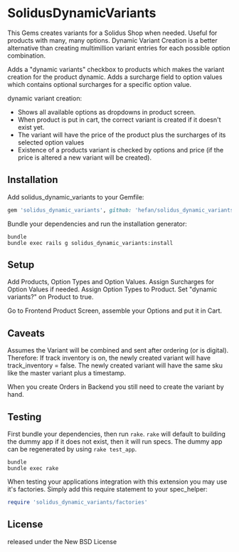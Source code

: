 SolidusDynamicVariants
====================

This Gems creates variants for a Solidus Shop when needed.
Useful for products with many, many options.
Dynamic Variant Creation is a better alternative than creating multimillion variant entries for each possible option combination.

Adds a "dynamic variants" checkbox to products which makes the variant creation for the product dynamic.
Adds a surcharge field to option values which contains optional surcharges for a specific option value.

dynamic variant creation:
- Shows all available options as dropdowns in product screen.
- When product is put in cart, the correct variant is created if it doesn't exist yet.
- The variant will have the price of the product plus the surcharges of its selected option values
- Existence of a products variant is checked by options and price (if the price is altered a new variant will be created).


Installation
------------
Add solidus_dynamic_variants to your Gemfile:

```ruby
gem 'solidus_dynamic_variants', github: 'hefan/solidus_dynamic_variants', branch: 'master'
```

Bundle your dependencies and run the installation generator:

```shell
bundle
bundle exec rails g solidus_dynamic_variants:install
```


Setup
-----
Add Products, Option Types and Option Values.
Assign Surcharges for Option Values if needed.
Assign Option Types to Product.
Set "dynamic variants?" on Product to true.

Go to Frontend Product Screen, assemble your Options and put it in Cart.


Caveats
-------
Assumes the Variant will be combined and sent after ordering (or is digital).
Therefore: If track inventory is on, the newly created variant will have track_inventory = false.
The newly created variant will have the same sku like the master variant plus a timestamp.

When you create Orders in Backend you still need to create the variant by hand.


Testing
-------
First bundle your dependencies, then run `rake`. `rake` will default to building the dummy app if it does not exist, then it will run specs. The dummy app can be regenerated by using `rake test_app`.

```shell
bundle
bundle exec rake
```

When testing your applications integration with this extension you may use it's factories.
Simply add this require statement to your spec_helper:

```ruby
require 'solidus_dynamic_variants/factories'
```

License
-------
released under the New BSD License
